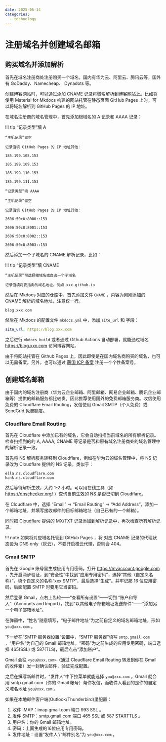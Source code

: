 ```yaml
---
date: 2025-05-14
categories:
  - technology
---
```


# 注册域名并创建域名邮箱

## 购买域名并添加解析

首先在域名注册商处注册购买一个域名，国内有华为云、阿里云、腾讯云等，国外有 GoDaddy、Namecheap、 Dynadots 等。

创建博客网站时，可以通过添加 CNAME 记录将域名解析到博客网站上。比如将使用 Material for Mkdocs 构建的网站托管在静态页面 GitHub Pages 上时，可以将域名解析到 GitHub Pages 的 IP 地址。

在域名注册商的域名管理中，首先添加根域名的 A 记录和 AAAA 记录：

<!-- more -->

!!! tip
    “记录类型”填 A

    “主机记录”留空

    记录值填 GitHub Pages 的 IP 地址其他：

    185.199.108.153

    185.199.109.153

    185.199.110.153

    185.199.111.153

    “记录类型”填 AAAA

    “主机记录”留空

    记录值填 GitHub Pages 的 IP 地址其他：

    2606:50c0:8000::153

    2606:50c0:8001::153

    2606:50c0:8002::153

    2606:50c0:8003::153

然后添加一个子域名的 CNAME 解析记录，比如：

!!! tip
    “记录类型”填 CNAME

    “主机记录”可选择根域名或自选一个子域名

    记录值填将要指向的域名地址，例如 xxx.github.io

然后在 Mkdocs 对应的仓库中，首先添加文件 `CNAME` ，内容为刚刚添加的 CNAME 解析的域名地址，注意仅一行。

```text
blog.xxx.com
```

然后在 Mkdocs 的配置文件 `mkdocs.yml` 中，添加 `site_url` 和 字段：

```yaml
site_url: https://blog.xxx.com
```

之后进行 `mkdocs build` 或者通过 Github Actions 自动部署，就能通过域名 <https://blog.xxx.com> 访问博客网站。

由于将网站托管在 Github Pages 上，因此即使是在国内域名商购买的域名，也可以无需备案。另外，也可以通过 [萌国 ICP 备案](https://icp.gov.moe/) 注册一个个性备案号。

## 创建域名邮箱

由于国内的域名注册商（华为云企业邮箱、阿里邮箱、网易企业邮箱、腾讯企业邮箱等）提供的邮箱服务都比较贵，因此推荐使用国外的免费邮箱服务商。收信使用免费的 Cloudflare Email Routing，发信使用 Gmail SMTP（个人免费）或 SendGrid 免费额度。

### Cloudflare Email Routing

首先在 Cloudflare 中添加已有的域名，它会自动扫描当前域名的所有解析记录。检查扫描到的的 A, AAAA, CNAME 等记录是否和原有域名注册商处的域名管理中的解析记录一致。

首先将 NS 解析服务转移到 Cloudflare，例如在华为云的域名管理中，将 NS 记录改为 Cloudflare 提供的 NS 记录，类似于：

```text
ella.ns.cloudflare.com
hank.ns.cloudflare.com
```

然后等待解析生效，大约 1-2 小时。可以用在线工具（如 <https://dnschecker.org/> ）查询当前生效的 NS 是否已切到 Cloudflare。

在 Cloudflare 中，选择 “Email” -> “Email Routing” -> “Add Address”，添加一个邮箱地址，并填写接收邮件的目标邮箱地址（自己已有的一个邮箱）。

同时把 Cloudflare 提供的 MX/TXT 记录添加到解析记录中，再次检查所有解析记录。

!!! note
    如果将对应域名托管到 GitHub Pages ，将 对应 CNAME 记录的代理状态设为 DNS only（灰云），不要开启橙云代理，否则会 404。

### Gmail SMTP

首先在 Google 账号里生成应用专用密码。打开 <https://myaccount.google.com> ，先开启两步验证，到“安全性”中找到“应用专用密码”，选择“其他（自定义名称）”，填个自定义的名称“xxx SMTP”，最后选择“生成”。并牢记那 16 位应用密码，后面配置 SMTP 时要用它当密码。

然后登录 Gmail，点右上齿轮——“查看所有设置”——切到 “账户和导入”（Accounts and Import），找到“以其他电子邮箱地址发送邮件”——“添加另一个电子邮箱地址”。

在弹窗中，“姓名”随意填写，“电子邮件地址“为之前自定义的域名邮箱地址，形如 `you@xxx.com` 。

下一步在“SMTP 服务器设置”设置中，“SMTP 服务器”填写 `smtp.gmail.com` ，“用户名”为自己的 Gmail 邮箱地址，“密码”为之前生成的应用专用密码，端口选择 465(SSL) 或 587(TLS)，最后点击“添加账户”。

Gmail 会往 `<you@xxx.com>`（通过 Cloudflare Email Routing 转发到你在 Gmail 的收件箱）发一封确认邮件，验证完成配置。

之后在撰写新邮件时，“发件人”中下拉菜单就能选择 `you@xxx.com` ，Gmail 就会用 smtp.gmail.com（你的 Gmail 帐号）帮你发信，而收件人看到的是你的自定义域名地址 `you@xxx.com` 。

如果在本地邮件客户端(Outlook/Thunderbird)里配置：

1. 收件 IMAP：imap.gmail.com 端口 993 SSL 。
2. 发件 SMTP：smtp.gmail.com 端口 465 SSL 或 587 STARTTLS 。
3. 用户名：你的 Gmail 邮箱地址。
4. 密码：上面生成的16位应用专用密码。
5. 发件地址：设置“发件人”/“邮件别名”为 `you@xxx.com` 。
